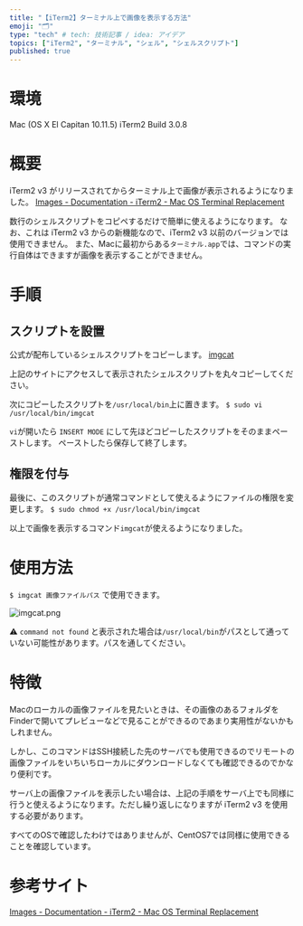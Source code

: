 ```yaml
---
title: "【iTerm2】ターミナル上で画像を表示する方法"
emoji: "🗂"
type: "tech" # tech: 技術記事 / idea: アイデア
topics: ["iTerm2", "ターミナル", "シェル", "シェルスクリプト"]
published: true
---
```


# 環境
Mac (OS X El Capitan 10.11.5)
iTerm2 Build 3.0.8

# 概要
iTerm2 v3 がリリースされてからターミナル上で画像が表示されるようになりました。
[Images - Documentation - iTerm2 - Mac OS Terminal Replacement](https://www.iterm2.com/documentation-images.html)

数行のシェルスクリプトをコピペするだけで簡単に使えるようになります。
なお、これは iTerm2 v3 からの新機能なので、iTerm2 v3 以前のバージョンでは使用できません。
また、Macに最初からある`ターミナル.app`では、コマンドの実行自体はできますが画像を表示することができません。

# 手順
## スクリプトを設置
公式が配布しているシェルスクリプトをコピーします。
[imgcat](https://raw.githubusercontent.com/gnachman/iTerm2/master/tests/imgcat)

上記のサイトにアクセスして表示されたシェルスクリプトを丸々コピーしてください。

次にコピーしたスクリプトを`/usr/local/bin`上に置きます。
`$ sudo vi /usr/local/bin/imgcat`

`vi`が開いたら `INSERT MODE` にして先ほどコピーしたスクリプトをそのままペーストします。
ペーストしたら保存して終了します。

## 権限を付与
最後に、このスクリプトが通常コマンドとして使えるようにファイルの権限を変更します。
`$ sudo chmod +x /usr/local/bin/imgcat`

以上で画像を表示するコマンド`imgcat`が使えるようになりました。

# 使用方法
`$ imgcat 画像ファイルパス` で使用できます。

![imgcat.png](https://qiita-image-store.s3.amazonaws.com/0/113895/750f47e6-a992-57b2-198b-7d883eceab2e.png)

⚠️ `command not found` と表示された場合は`/usr/local/bin`がパスとして通っていない可能性があります。パスを通してください。

# 特徴
Macのローカルの画像ファイルを見たいときは、その画像のあるフォルダをFinderで開いてプレビューなどで見ることができるのであまり実用性がないかもしれません。

しかし、このコマンドはSSH接続した先のサーバでも使用できるのでリモートの画像ファイルをいちいちローカルにダウンロードしなくても確認できるのでかなり便利です。

サーバ上の画像ファイルを表示したい場合は、上記の手順をサーバ上でも同様に行うと使えるようになります。ただし繰り返しになりますが iTerm2 v3 を使用する必要があります。

すべてのOSで確認したわけではありませんが、CentOS7では同様に使用できることを確認しています。

# 参考サイト
[Images - Documentation - iTerm2 - Mac OS Terminal Replacement](https://www.iterm2.com/documentation-images.html)
